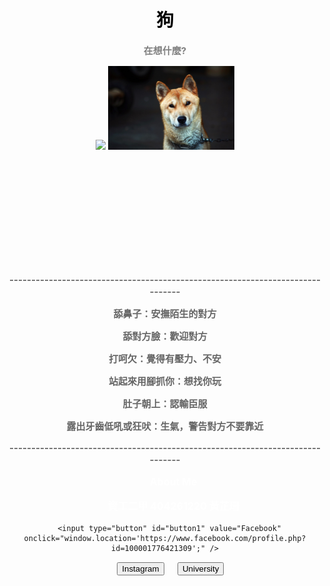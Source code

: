 <script>
  $(function() {
    $("#button1").css("color", "blue");
    $("#button2").css("color", "red");
    $("#button3").css("color", "green");
    $("#button1").addClass("animated bounce");
    $("#button2").addClass("animated shake");
  });
</script>
<html>
<link href="https://fonts.googleapis.com/css?family=Lobster" rel="stylesheet" type="text/css">
<style>
p {
    font-size: 15px;
    color: #666666;
    font-weight:bold;
  }
  ul {
    font-size: 16px;
    color: white	;
    font-weight:bold;
  }
  body{
  background-size:cover;
  }

</style>

  <body 
  background="https://github.com/sarah862024/DOGG.github.io/blob/master/%E7%8B%97%E8%83%8C%E6%99%AF.jpg?raw=true">
   

<head>
<title>Page Title</title>
</head>
<body>

<center>

<h1 style="color:black;">狗</h1>
<p style="color:gray;">在想什麼?</p>
    <div class="row">
    <div class="col-xs-4">
<img src="https://github.com/sarah862024/DOGG.github.io/blob/master/%E7%8B%97.jpg?raw=true" width="40%">
<img src="https://github.com/sarah862024/DOGG.github.io/blob/master/republic-of-korea-1877033_960_720.jpg?raw=true" width="40%">
</div>
</div>
<p>　</p> 
<p>　</p> 
<p>　</p> 
<p>　</p> 
<p>　</p> 
<p>
------------------------------------------------------------------------------<p>
舔鼻子：安撫陌生的對方<p>
舔對方臉：歡迎對方<p>
打呵欠：覺得有壓力、不安<p>
站起來用腳抓你：想找你玩<p>
肚子朝上：認輸臣服<p>
露出牙齒低吼或狂吠：生氣，警告對方不要靠近<p>
------------------------------------------------------------------------------<p>
</p>
<ul>
About Me
</ul>
<ul>
資工二甲 404261220 黃芷珊
</ul>

<div class="container-fluid">
  
  <div class="row">
    <div class="col-xs-6">
    
      <input type="button" id="button1" value="Facebook" onclick="window.location='https://www.facebook.com/profile.php?id=100001776421309';" />
      <input type="button" id="button2" value="Instagram" onclick="window.location='https://www.instagram.com/14_shan/';" />
      <input type="button" id="button3" value="University" onclick="window.location='http://www3.csie.fju.edu.tw/';" />
      </div>
    </div>  
  </div>


